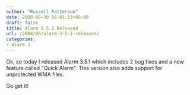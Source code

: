 ```yaml
---
author: "Russell Patterson"
date: 2008-06-30 16:01:13+00:00
draft: false
title: Alarm 3.5.1 Released
url: /2008/06/alarm-3-5-1-released/
categories:
- Alarm 3
---
```


Ok, so today I released Alarm 3.5.1 which includes 2 bug fixes and a new feature called "Quick Alarm". This version also adds support for unprotected WMA files.

Go get it!
